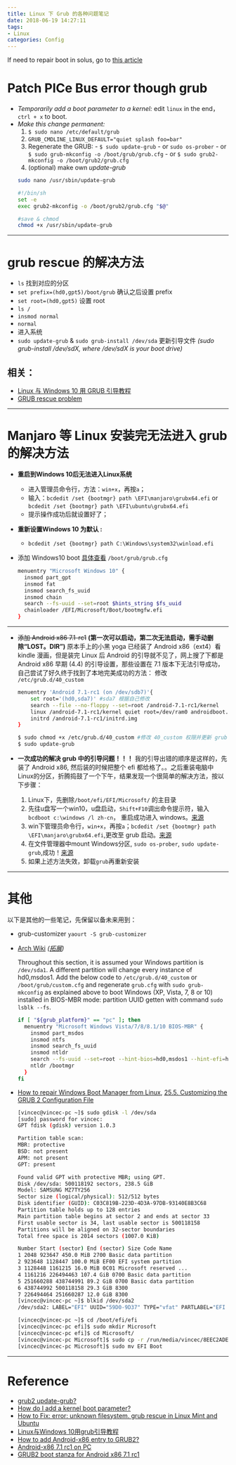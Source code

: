 ```yaml
---
title: Linux 下 Grub 的各种问题笔记
date: 2018-06-19 14:27:11
tags: 
- Linux
categories: Config
---
```


If need to repair boot in solus, go to [this article](../../../11/19/solus-efi-repair/index.html)

# Patch PICe Bus error though grub

- _Temporarily add a boot parameter to a kernel:_ edit `linux` in the end，`ctrl + x` to boot.
- _Make this change permanent:_
    1. `$ sudo nano /etc/default/grub`
    2. `GRUB_CMDLINE_LINUX_DEFAULT="quiet splash foo=bar"`
    3. Regenerate the GRUB: 
      - `$ sudo update-grub` 
      - or `sudo os-prober` 
      - or `$ sudo grub-mkconfig -o /boot/grub/grub.cfg` 
      - or `$ sudo grub2-mkconfig -o /boot/grub2/grub.cfg`
    4. (optional) make own _update-grub_
    ``` bash
    sudo nano /usr/sbin/update-grub

    #!/bin/sh
    set -e
    exec grub2-mkconfig -o /boot/grub2/grub.cfg "$@"

    #save & chmod
    chmod +x /usr/sbin/update-grub
    ```

---

# grub rescue 的解决方法

- `ls` 找到对应的分区
- `set prefix=(hd0,gpt5)/boot/grub` 确认之后设置 prefix
- `set root=(hd0,gpt5)` 设置 root
- `ls /`
- `insmod normal`
- `normal`
- 进入系统
- `sudo update-grub` & `sudo grub-install /dev/sda` 更新引导文件 _(sudo grub-install /dev/sdX, where /dev/sdX is your boot drive)_

## 相关：

- [Linux 与 Windows 10 用 GRUB 引导教程](https://blog.itswincer.com/posts/ad42f575/)
- [GRUB rescue problem](https://askubuntu.com/questions/493826/grub-rescue-problem-after-deleting-ubuntu-partition)

---

# Manjaro 等 Linux 安装完无法进入 grub 的解决方法

- **重启到Windows 10后无法进入Linux系统**
  - 进入管理员命令行，方法：`win+x`，再按`a`；
  - 输入：`bcdedit /set {bootmgr} path \EFI\manjaro\grubx64.efi` or `bcdedit /set {bootmgr} path \EFI\ubuntu\grubx64.efi`
  - 提示操作成功后就设置好了；

- **重新设置Windows 10 为默认 :**
  - `bcdedit /set {bootmgr} path C:\Windows\system32\winload.efi`

- 添加 Windows10 boot [具体查看](http://www.jianshu.com/p/5007e555ec12)
  `/boot/grub/grub.cfg`

  ``` bash
  menuentry "Microsoft Windows 10" {
    insmod part_gpt
    insmod fat
    insmod search_fs_uuid
    insmod chain
    search --fs-uuid --set=root $hints_string $fs_uuid
    chainloader /EFI/Microsoft/Boot/bootmgfw.efi
  }
  ```

---

- <del>添加 Android x86 7.1-rc1</del> **(第一次可以启动，第二次无法启动，需手动删除“LOST。DIR”)**
  原本手上的小黑 yoga 已经装了 Android x86（ext4）看 kindle 漫画，但是装完 Linux 后 Android 的引导就不见了，网上搜了下都是 Android x86 早期 (4.4) 的引导设置，那些设置在 7.1 版本下无法引导成功，自己尝试了好久终于找到了本地完美成功的方法：
  修改 `/etc/grub.d/40_custom`

  ``` bash
  menuentry 'Android 7.1-rc1 (on /dev/sdb7)'{
      set root='(hd0,sda7)' #sda7 根据自己修改
      search --file --no-floppy --set=root /android-7.1-rc1/kernel
      linux /android-7.1-rc1/kernel quiet root=/dev/ram0 androidboot.selinux=permissive
      initrd /android-7.1-rc1/initrd.img
  }

  $ sudo chmod +x /etc/grub.d/40_custom #修改 40_custom 权限并更新 grub
  $ sudo update-grub
  ```

- **一次成功的解决 grub 中的引导问题！！！**
  我的引导出错的顺序是这样的，先装了 Android x86, 然后装的时候把整个 efi 都给格了。。之后重装电脑中Linux的分区，折腾捣鼓了一个下午，结果发现一个很简单的解决方法，按以下步骤：
  1. Linux下，先删除`/boot/efi/EFI/Microsoft/` 的主目录
  2. 先往u盘写一个win10，u盘启动，`Shift+F10`调出命令提示符，输入`bcdboot c:\windows /l zh-cn`， 重启成功进入 windows。[来源](https://www.zhihu.com/question/23499575)
  3. win下管理员命令行，`win+x`，再按`a`；`bcdedit /set {bootmgr} path \EFI\manjaro\grubx64.efi`,更改至 grub 启动。[来源](http://www.jianshu.com/p/5007e555ec12)
  4. 在文件管理器中mount Windows分区, `sudo os-prober`, `sudo update-grub`,成功！[来源](https://askubuntu.com/questions/197868/grub-does-not-detect-windows)
  5. 如果上述方法失效，卸载`grub`再重新安装

---

# 其他

以下是其他的一些笔记，先保留以备未来用到：

- grub-customizer
  `yaourt -S grub-customizer`

- [Arch Wiki](https://wiki.archlinux.org/index.php/GRUB#Dual-booting) _([拓展](https://wiki.archlinux.org/index.php/Dual_boot_with_Windows_(%E7%AE%80%E4%BD%93%E4%B8%AD%E6%96%87)))_

  Throughout this section, it is assumed your Windows partition is `/dev/sda1`. A different partition will change every instance of hd0,msdos1. Add the below code to `/etc/grub.d/40_custom` or `/boot/grub/custom.cfg` and regenerate `grub.cfg` with `sudo grub-mkconfig` as explained above to boot Windows (XP, Vista, 7, 8 or 10) installed in BIOS-MBR mode:
  partition UUID getten with command `sudo lsblk --fs`.

  ``` bash
  if [ "${grub_platform}" == "pc" ]; then
    menuentry "Microsoft Windows Vista/7/8/8.1/10 BIOS-MBR" {
      insmod part_msdos
      insmod ntfs
      insmod search_fs_uuid
      insmod ntldr
      search --fs-uuid --set=root --hint-bios=hd0,msdos1 --hint-efi=hd0,msdos1 --hint-baremetal=ahci0,msdos1 69B235F6749E84CE
      ntldr /bootmgr
    }
  fi
  ```

- [How to repair Windows Boot Manager from Linux](https://gist.github.com/keegoid/f35601c1095337d842ff), [25.5. Customizing the GRUB 2 Configuration File](https://access.redhat.com/documentation/en-us/red_hat_enterprise_linux/7/html/system_administrators_guide/sec-customizing_the_grub_2_configuration_file/)

  ```bash
  [vincec@vincec-pc ~]$ sudo gdisk -l /dev/sda
  [sudo] password for vincec:
  GPT fdisk (gdisk) version 1.0.3

  Partition table scan:
  MBR: protective
  BSD: not present
  APM: not present
  GPT: present

  Found valid GPT with protective MBR; using GPT.
  Disk /dev/sda: 500118192 sectors, 238.5 GiB
  Model: SAMSUNG MZ7TY256
  Sector size (logical/physical): 512/512 bytes
  Disk identifier (GUID): C03C819B-223D-4D3A-97DB-93140E8B3C68
  Partition table holds up to 128 entries
  Main partition table begins at sector 2 and ends at sector 33
  First usable sector is 34, last usable sector is 500118158
  Partitions will be aligned on 32-sector boundaries
  Total free space is 2014 sectors (1007.0 KiB)

  Number Start (sector) End (sector) Size Code Name
  1 2048 923647 450.0 MiB 2700 Basic data partition
  2 923648 1128447 100.0 MiB EF00 EFI system partition
  3 1128448 1161215 16.0 MiB 0C01 Microsoft reserved ...
  4 1161216 226494463 107.4 GiB 0700 Basic data partition
  5 251660288 438744991 89.2 GiB 0700 Basic data partition
  6 438744992 500118158 29.3 GiB 8300
  7 226494464 251660287 12.0 GiB 8300
  [vincec@vincec-pc ~]$ blkid /dev/sda2
  /dev/sda2: LABEL="EFI" UUID="59D0-9D37" TYPE="vfat" PARTLABEL="EFI system partition" PARTUUID="f9e7071c-350a-42d9-bc5c-8debc47fda13"

  [vincec@vincec-pc ~]$ cd /boot/efi/efi
  [vincec@vincec-pc efi]$ sudo mkdir Microsoft
  [vincec@vincec-pc efi]$ cd Microsoft/
  [vincec@vincec-pc Microsoft]$ sudo cp -r /run/media/vincec/8EEC2ADEEC2ABFF7/Windows/Boot/EFI/ /boot/efi/EFI/Microsoft/
  [vincec@vincec-pc Microsoft]$ sudo mv EFI Boot
  ```

---

# Reference

- [grub2 update-grub?](https://forums.opensuse.org/showthread.php/477980-grub2-update-grub)
- [How do I add a kernel boot parameter?](https://askubuntu.com/questions/19486/how-do-i-add-a-kernel-boot-parameter)
- [How to Fix: error: unknown filesystem. grub rescue in Linux Mint and Ubuntu](https://www.easytechguides.com/error-unknown-filesystem-grub-rescue.html)
- [Linux与Windows 10用grub引导教程](http://www.jianshu.com/p/5007e555ec12)
- [How to add Android-x86 entry to GRUB2?](https://ubuntuforums.org/showthread.php?t=2307580)
- [Android-x86 7.1 rc1 on PC](http://www.hallergard.com/Blog/Android-x86-7.1-rc1.html)
- [GRUB2 boot stanza for Android x86 7.1 rc1](https://groups.google.com/forum/#!topic/android-x86/fUCo8QaiqXU)
